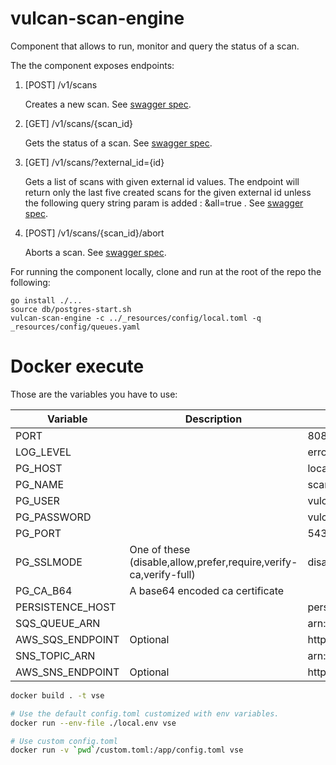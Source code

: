 # vulcan-scan-engine
Component that allows to run, monitor and query the status of a scan.

The the component exposes endpoints:

1. [POST] /v1/scans

    Creates a new scan. See [swagger spec](https://github.com/adevinta/vulcan-scan-engine/blob/master/specs/scan-engine.swagger.yml).

2. [GET] /v1/scans/{scan_id}

    Gets the status of a scan.
    See [swagger spec](https://github.com/adevinta/vulcan-scan-engine/blob/master/specs/scan-engine.swagger.yml).

3. [GET] /v1/scans/?external_id={id}

    Gets a list of scans with given external id values.
    The endpoint will return only the last five created scans for the given external id
    unless the following query string param is added : &all=true .
    See [swagger spec](https://github.com/adevinta/vulcan-scan-engine/blob/master/specs/scan-engine.swagger.yml).

4. [POST] /v1/scans/{scan_id}/abort

   Aborts a scan.
   See [swagger spec](https://github.com/adevinta/vulcan-scan-engine/blob/master/specs/scan-engine.swagger.yml).

For running the component locally, clone and run at the root of the repo the following:

```
go install ./...
source db/postgres-start.sh
vulcan-scan-engine -c ../_resources/config/local.toml -q _resources/config/queues.yaml
```
# Docker execute

Those are the variables you have to use:

|Variable|Description|Sample|
|---|---|---|
|PORT||8081|
|LOG_LEVEL||error|
|PG_HOST||localhost|
|PG_NAME||scan-enginedb|
|PG_USER||vulcan|
|PG_PASSWORD||vulcan|
|PG_PORT||5432|
|PG_SSLMODE|One of these (disable,allow,prefer,require,verify-ca,verify-full)|disable|
|PG_CA_B64|A base64 encoded ca certificate||
|PERSISTENCE_HOST||persistence.vulcan.com|
|SQS_QUEUE_ARN||arn:aws:sqs:xxx:123456789012:yyy|
|AWS_SQS_ENDPOINT|Optional|http://custom-aws-endpoint|
|SNS_TOPIC_ARN||arn:aws:sns:xxx:123456789012:yyy|
|AWS_SNS_ENDPOINT|Optional|http://custom-aws-endpoint|

```bash
docker build . -t vse

# Use the default config.toml customized with env variables.
docker run --env-file ./local.env vse

# Use custom config.toml
docker run -v `pwd`/custom.toml:/app/config.toml vse
```
